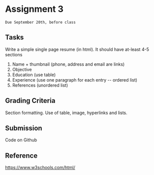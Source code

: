 # Assignment 3
`Due September 20th, before class`


## Tasks

Write a simple single page resume (in html). It should have at-least 4-5 sections

1. Name + thumbnail (phone, address and email are links) 
2. Objective 
3. Education (use table) 
4. Experience (use one paragraph for each entry -- ordered list) 
5. References (unordered list)


## Grading Criteria

Section formatting. Use of table, image, hyperlinks and lists.


## Submission
Code on Github 


## Reference
https://www.w3schools.com/html/


